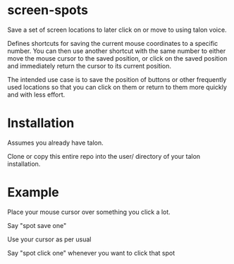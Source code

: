 # screen-spots
Save a set of screen locations to later click on or move to using talon voice.

Defines shortcuts for saving the current mouse coordinates to a specific number. You can then use another shortcut with the same number to either move the mouse cursor to the saved position, or click on the saved position and immediately return the cursor to its current position.

The intended use case is to save the position of buttons or other frequently used locations so that you can click on them or return to them more quickly and with less effort.

# Installation
Assumes you already have talon.

Clone or copy this entire repo into the user/ directory of your talon installation. 

# Example
Place your mouse cursor over something you click a lot.

Say "spot save one"

Use your cursor as per usual

Say "spot click one" whenever you want to click that spot